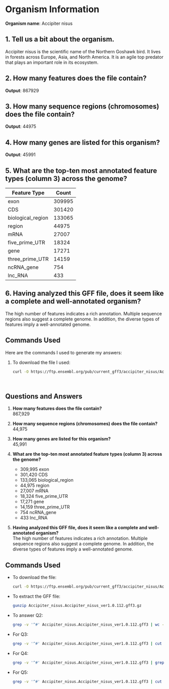 

# Organism Information

**Organism name**: Accipiter nisus

## 1. Tell us a bit about the organism.
Accipiter nisus is the scientific name of the Northern Goshawk bird. It lives in forests across Europe, Asia, and North America. It is an agile top predator that plays an important role in its ecosystem.

## 2. How many features does the file contain?
**Output**: 867929 

## 3. How many sequence regions (chromosomes) does the file contain?
**Output**: 44975

## 4. How many genes are listed for this organism?
**Output**: 45991

## 5. What are the top-ten most annotated feature types (column 3) across the genome?
| Feature Type          | Count   |
|-----------------------|---------|
| exon                  | 309995  |
| CDS                   | 301420  |
| biological_region     | 133065  |
| region                | 44975   |
| mRNA                  | 27007   |
| five_prime_UTR       | 18324   |
| gene                  | 17271   |
| three_prime_UTR      | 14159   |
| ncRNA_gene            | 754     |
| lnc_RNA               | 433     |

## 6. Having analyzed this GFF file, does it seem like a complete and well-annotated organism?
The high number of features indicates a rich annotation. Multiple sequence regions also suggest a complete genome. In addition, the diverse types of features imply a well-annotated genome.

## Commands Used
Here are the commands I used to generate my answers:

1. To download the file I used:
   ```bash
   curl -O https://ftp.ensembl.org/pub/current_gff3/accipiter_nisus/Accipiter_nisus.Accipiter_nisus_ver1.0.112.gff3.gz




## Questions and Answers

1. **How many features does the file contain?**  
   867,929

2. **How many sequence regions (chromosomes) does the file contain?**  
   44,975

3. **How many genes are listed for this organism?**  
   45,991

4. **What are the top-ten most annotated feature types (column 3) across the genome?**

   - 309,995 exon
   - 301,420 CDS
   - 133,065 biological_region
   - 44,975 region
   - 27,007 mRNA
   - 18,324 five_prime_UTR
   - 17,271 gene
   - 14,159 three_prime_UTR
   - 754 ncRNA_gene
   - 433 lnc_RNA

5. **Having analyzed this GFF file, does it seem like a complete and well-annotated organism?**  
   The high number of features indicates a rich annotation. Multiple sequence regions also suggest a complete genome. In addition, the diverse types of features imply a well-annotated genome.

## Commands Used

- To download the file:  
  ```bash
  curl -O https://ftp.ensembl.org/pub/current_gff3/accipiter_nisus/Accipiter_nisus.Accipiter_nisus_ver1.0.112.gff3.gz
  ```

- To extract the GFF file:  
  ```bash
  gunzip Accipiter_nisus.Accipiter_nisus_ver1.0.112.gff3.gz
  ```

- To answer Q2:  
  ```bash
  grep -v '^#' Accipiter_nisus.Accipiter_nisus_ver1.0.112.gff3 | wc -l
  ```

- For Q3:  
  ```bash
  grep -v '^#' Accipiter_nisus.Accipiter_nisus_ver1.0.112.gff3 | cut -f1 | sort | uniq | wc -l
  ```

- For Q4:  
  ```bash
  grep -v '^#' Accipiter_nisus.Accipiter_nisus_ver1.0.112.gff3 | grep -c 'gene'
  ```

- For Q5:  
  ```bash
  grep -v '^#' Accipiter_nisus.Accipiter_nisus_ver1.0.112.gff3 | cut -f3 | sort | uniq -c | sort -nr | head -n 10
  ```
